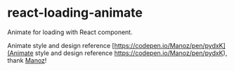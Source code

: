 # react-loading-animate
Animate for loading with React component.

Animate style and design reference [https://codepen.io/Manoz/pen/pydxK](Animate style and design reference https://codepen.io/Manoz/pen/pydxK), thank [Manoz](https://codepen.io/Manoz)!
